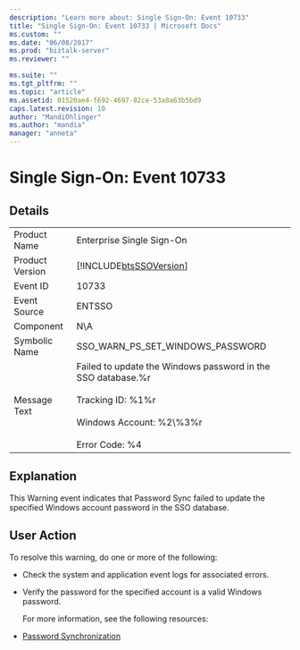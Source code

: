 ```yaml
---
description: "Learn more about: Single Sign-On: Event 10733"
title: "Single Sign-On: Event 10733 | Microsoft Docs"
ms.custom: ""
ms.date: "06/08/2017"
ms.prod: "biztalk-server"
ms.reviewer: ""

ms.suite: ""
ms.tgt_pltfrm: ""
ms.topic: "article"
ms.assetid: 01520ae4-f692-4697-82ce-53a8a63b5bd9
caps.latest.revision: 10
author: "MandiOhlinger"
ms.author: "mandia"
manager: "anneta"
---
```

# Single Sign-On: Event 10733
## Details  

|                 |                                                                                                                                                             |
|-----------------|-------------------------------------------------------------------------------------------------------------------------------------------------------------|
|  Product Name   |                                                                  Enterprise Single Sign-On                                                                  |
| Product Version |                                                 [!INCLUDE[btsSSOVersion](../includes/btsssoversion-md.md)]                                                  |
|    Event ID     |                                                                            10733                                                                            |
|  Event Source   |                                                                           ENTSSO                                                                            |
|    Component    |                                                                             N\A                                                                             |
|  Symbolic Name  |                                                              SSO_WARN_PS_SET_WINDOWS_PASSWORD                                                               |
|  Message Text   | Failed to update the Windows password in the SSO database.%r<br /><br /> Tracking ID: %1%r<br /><br /> Windows Account: %2\\%3%r<br /><br /> Error Code: %4 |

## Explanation  
 This Warning event indicates that Password Sync failed to update the specified Windows account password in the SSO database.  

## User Action  
 To resolve this warning, do one or more of the following:  

- Check the system and application event logs for associated errors.  

- Verify the password for the specified account is a valid Windows password.  

  For more information, see the following resources:  

- [Password Synchronization](../core/password-synchronization2.md)
